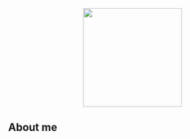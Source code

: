 <div id="header" align="center">
  <img src="https://avatars.githubusercontent.com/u/64903011" width="200"/>
</div>

<div align="center">
  <h2></h2>
</div>

## About me

<!--
**XavierCS-dev/XavierCS-dev** is a ✨ _special_ ✨ repository because its `README.md` (this file) appears on your GitHub profile.

Here are some ideas to get you started:

- 🔭 I’m currently working on ...
- 🌱 I’m currently learning ...
- 👯 I’m looking to collaborate on ...
- 🤔 I’m looking for help with ...
- 💬 Ask me about ...
- 📫 How to reach me: ...
- 😄 Pronouns: ...
- ⚡ Fun fact: ...
-->
